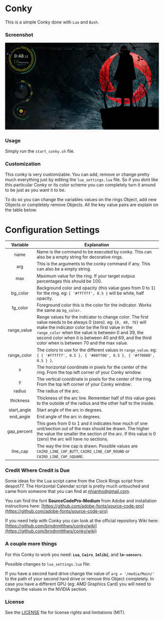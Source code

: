 # Conky
This is a simple Conky done with `Lua` and `Bash`.

### Screenshot
![screenshot](screenshots/screenshot_01.png)

### Usage
Simply run the `start_conky.sh` file.

### Customization
This conky is very customizable.
You can add, remove or change pretty much everything just by editing the `lua_settings.lua` file.
So if you dont like this particular Conky or its color scheme you can completely turn it around to be just as you want it to be.

To do so you can change the variables values on the rings Object, add new Objects or completely remove Objects.
All the key value pairs are explain on the table below.

# Configuration Settings
Variable | Explanation
:--------: | -----------
name | Name is the command to be executed by conky. This can also be a empty string for decorative rings.
arg | This is the arguments to the conky command if any. This can also be a empty string.
max | Maximum value for the ring. If your target outpus percentages this should be 100.
bg_color | Background color and opacity (this value goes from 0 to 1) for the ring. eg: `{ '#ffffff', 0.5 }` will be white, half opacity.
fg_color | Foreground color this is the color for the indicator. Works the same as `bg_color`.
range_value | Range values for the indicator to change color. The first value needs to be always 0 (zero). eg: `{0, 40, 70}` will make the indicator color be the first value in the `range_color` when the value is between 0 and 39, the second color when it is between 40 and 69, and the third color when is between 70 and the max value.
range_color | The colors to use for the different values in `range_value`. eg: `{ { '#ffffff', 0.5 }, { '#00ff00', 0.5 }, { '#ff0000', 0.5 } }`.
x | The horizontal coordinate in pixels for the center of the ring. From the top left corner of your Conky window.
y | The vertical coordinate in pixels for the center of the ring. From the top left corner of your Conky window.
radius | The radius of the arc.
thickness | Thickness of the arc line. Remember half of this value goes to the outside of the radius and the other half to the inside.
start_angle | Start angle of the arc in degrees.
end_angle | End angle of the arc in degrees.
gap_percent | This goes from 0 to 1 and it indicates how much of one unit/section out of the max should be drawn. The higher the value the smaller the section of the arc. If this value is 0 (zero) the arc will have no sections.
line_cap | The way the line cap is drawn. Possible values are `CAIRO_LINE_CAP_BUTT`, `CAIRO_LINE_CAP_ROUND` or `CAIRO_LINE_CAP_SQUARE`.


### Credit Where Credit is Due
Some ideas for the Lua script came from the Clock Rings script from despot77.
The Horizontal Calendar script is pretty much untouched and came from someone that you can find at nhianho@gmail.com.

You can find the font **SourceCodePro-Medium** from Adobe and installation instructions here:
[https://github.com/adobe-fonts/source-code-pro](https://github.com/adobe-fonts/source-code-pro)

If you need help with Conky you can look at the official repository Wiki here:
[https://github.com/brndnmtthws/conky/wiki](https://github.com/brndnmtthws/conky/wiki)

### A couple more things
For this Conky to work you need: **`Lua`**, **`Cairo`**, **`Imlib2`**, and **`lm-sensors`**.

Possible changes to `lua_settings.lua` file:

If you have a second hard drive change the value of `arg = '/media/Main/'` to the path of your second hard drive or remove this Object completely.
In case you have a different GPU (eg: AMD Graphics Card) you will need to change the values in the NVIDIA section.

### License
See the [LICENSE](LICENSE.md) file for license rights and limitations (MIT).